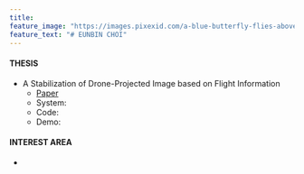 ```yaml
---
title: 
feature_image: "https://images.pixexid.com/a-blue-butterfly-flies-above-a-pond-qjgozr2q.webp?h=700&q=70"
feature_text: "# EUNBIN CHOI"
---
```







#### THESIS
- A Stabilization of Drone-Projected Image based on Flight Information
  - <a href="https://drive.google.com/file/d/1qXox6GpSvR-LvTYYBrsfzgkuTNLBtAkJ/view?pli=1">Paper</a>
  - System:
  - Code:
  - Demo:


#### INTEREST AREA
- 
